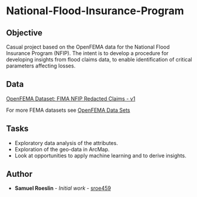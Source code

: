 # National-Flood-Insurance-Program

## Objective
Casual project based on the OpenFEMA data for the National Flood Insurance Program (NFIP).
The intent is to develop a procedure for developing insights from flood claims data, to enable identification of critical parameters affecting losses.

## Data
[OpenFEMA Dataset: FIMA NFIP Redacted Claims - v1](https://www.fema.gov/openfema-data-page/fima-nfip-redacted-claims-v1)

For more FEMA datasets see [OpenFEMA Data Sets](https://www.fema.gov/about/openfema/data-sets)

## Tasks
- Exploratory data analysis of the attributes.
- Exploration of the geo-data in ArcMap.
- Look at opportunities to apply machine learning and to derive insights.

## Author
* **Samuel Roeslin** - *Initial work* - [sroe459](https://github.com/sroe459)
